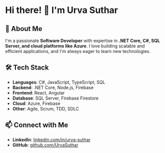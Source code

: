 # Hi there! 👋 I'm Urva Suthar

## 🚀 About Me
I'm a passionate **Software Developer** with expertise in **.NET Core, C#, SQL Server, and cloud platforms like Azure**. I love building scalable and efficient applications, and I'm always eager to learn new technologies.

## 🛠️ Tech Stack
- **Languages**: C#, JavaScript, TypeScript, SQL
- **Backend**: .NET Core, Node.js, Firebase
- **Frontend**: React, Angular
- **Database**: SQL Server, Firebase Firestore
- **Cloud**: Azure, Firebase
- **Other**: Agile, Scrum, TDD, SDLC

## 📫 Connect with Me
- **LinkedIn**: [linkedin.com/in/urva-suthar](https://linkedin.com/in/urva-suthar)
- **GitHub**: [github.com/UrvaSuthar](https://github.com/UrvaSuthar)

